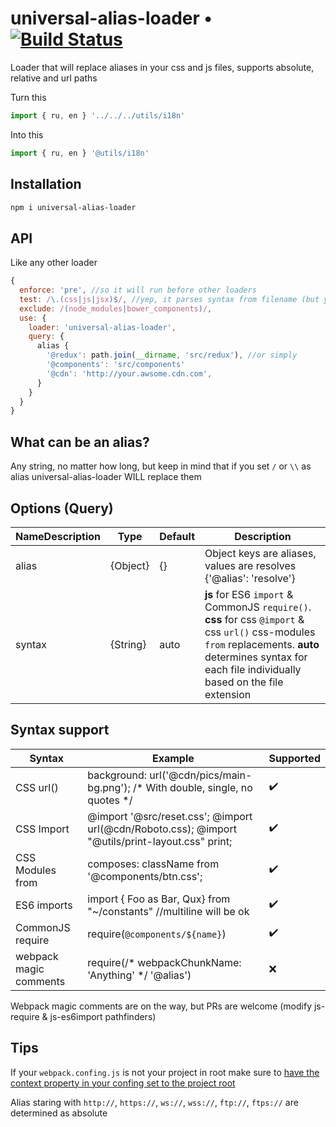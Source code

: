 # universal-alias-loader • [![Build Status](https://travis-ci.org/VsevolodTrofimov/universal-alias-loader.svg?branch=master)](https://travis-ci.org/VsevolodTrofimov/universal-alias-loader)
Loader that will replace aliases in your css and js files, supports absolute, relative and url paths

Turn this
```javascript
import { ru, en } '../../../utils/i18n'
```

Into this
```javascript
import { ru, en } '@utils/i18n'
```

## Installation
```bash
npm i universal-alias-loader
```

## API
Like any other loader
```javascript
{
  enforce: 'pre', //so it will run before other loaders
  test: /\.(css|js|jsx)$/, //yep, it parses syntax from filename (but you can set syntax yourself)
  exclude: /(node_modules|bower_components)/,
  use: {
    loader: 'universal-alias-loader',  
    query: {
      alias {
        '@redux': path.join(__dirname, 'src/redux'), //or simply
        '@components': 'src/components'
        '@cdn': 'http://your.awsome.cdn.com',
      }
    }
  }
}
```

## What can be an alias?
Any string, no matter how long, but keep in mind that if you set `/` or `\\` as alias universal-alias-loader WILL replace them


## Options (Query)
| NameDescription | Type     | Default       | Description                                                                                                      |
|-----------------|----------|---------------|------------------------------------------------------------------------------------------------------------------|
| alias           | {Object} | {}            | Object keys are aliases, values are resolves {'@alias': 'resolve'}                                               |
| syntax          | {String} | auto          | **js** for ES6 `import` & CommonJS `require()`. **css** for css `@import` & css `url()` css-modules `from` replacements. **auto** determines syntax for each file individually based on the file extension|


## Syntax support
| Syntax                 | Example                                                                                            | Supported          |
|------------------------|----------------------------------------------------------------------------------------------------|--------------------|
| CSS url()              | background: url('@cdn/pics/main-bg.png'); /* With double, single, no quotes */                     | :heavy_check_mark: |
| CSS Import             | @import '@src/reset.css'; @import url(@cdn/Roboto.css); @import "@utils/print-layout.css" print;   | :heavy_check_mark: |
| CSS Modules from       | composes: className from '@components/btn.css';                                                    | :heavy_check_mark: |
| ES6 imports            | import {   Foo as Bar, Qux} from "~/constants" //multiline will be ok                              | :heavy_check_mark: |
| CommonJS require       | require(`@components/${name}`)                                                                     | :heavy_check_mark: |
| webpack magic comments | require(/* webpackChunkName: 'Anything' */ '@alias')                                               | :x:                |

Webpack magic comments are on the way, but PRs are welcome (modify js-require & js-es6import pathfinders)

## Tips
If your `webpack.confing.js` is not your project in root make sure to [have the context property in your confing set to the project root](https://github.com/gokulkrishh/how-to-setup-webpack-2)

Alias staring with `http://`, `https://`, `ws://`, `wss://`, `ftp://`, `ftps://` are determined as absolute
